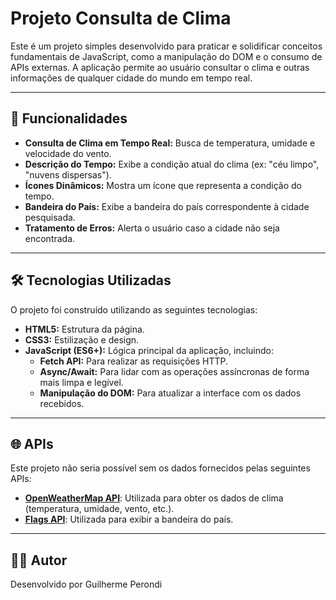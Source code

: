 # Projeto Consulta de Clima

Este é um projeto simples desenvolvido para praticar e solidificar conceitos fundamentais de JavaScript, como a manipulação do DOM e o consumo de APIs externas. A aplicação permite ao usuário consultar o clima e outras informações de qualquer cidade do mundo em tempo real.

---

## 🚀 Funcionalidades

-   **Consulta de Clima em Tempo Real:** Busca de temperatura, umidade e velocidade do vento.
-   **Descrição do Tempo:** Exibe a condição atual do clima (ex: "céu limpo", "nuvens dispersas").
-   **Ícones Dinâmicos:** Mostra um ícone que representa a condição do tempo.
-   **Bandeira do País:** Exibe a bandeira do país correspondente à cidade pesquisada.
-   **Tratamento de Erros:** Alerta o usuário caso a cidade não seja encontrada.

---

## 🛠️ Tecnologias Utilizadas

O projeto foi construído utilizando as seguintes tecnologias:

-   **HTML5:** Estrutura da página.
-   **CSS3:** Estilização e design.
-   **JavaScript (ES6+):** Lógica principal da aplicação, incluindo:
    -   **Fetch API:** Para realizar as requisições HTTP.
    -   **Async/Await:** Para lidar com as operações assíncronas de forma mais limpa e legível.
    -   **Manipulação do DOM:** Para atualizar a interface com os dados recebidos.

---

## 🌐 APIs

Este projeto não seria possível sem os dados fornecidos pelas seguintes APIs:

-   [**OpenWeatherMap API**](https://openweathermap.org/api): Utilizada para obter os dados de clima (temperatura, umidade, vento, etc.).
-   [**Flags API**](https://flagsapi.com/): Utilizada para exibir a bandeira do país.

---

## 👨‍💻 Autor
Desenvolvido por Guilherme Perondi
